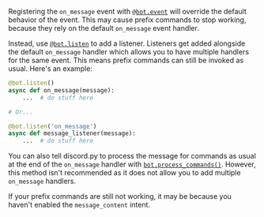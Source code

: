 Registering the `on_message` event with [`@bot.event`](https://discordpy.readthedocs.io/en/stable/ext/commands/api.html#discord.ext.commands.Bot.event) will override the default behavior of the event. This may cause prefix commands to stop working, because they rely on the default `on_message` event handler.

Instead, use [`@bot.listen`](https://discordpy.readthedocs.io/en/stable/ext/commands/api.html#discord.ext.commands.Bot.listen) to add a listener. Listeners get added alongside the default `on_message` handler which allows you to have multiple handlers for the same event. This means prefix commands can still be invoked as usual. Here's an example:
```python
@bot.listen()
async def on_message(message):
    ...  # do stuff here

# Or...

@bot.listen('on_message')
async def message_listener(message):
    ...  # do stuff here
```
You can also tell discord.py to process the message for commands as usual at the end of the `on_message` handler with [`bot.process_commands()`](https://discordpy.readthedocs.io/en/stable/ext/commands/api.html#discord.ext.commands.Bot.process_commands). However, this method isn't recommended as it does not allow you to add multiple `on_message` handlers.

If your prefix commands are still not working, it may be because you haven't enabled the `message_content` intent.